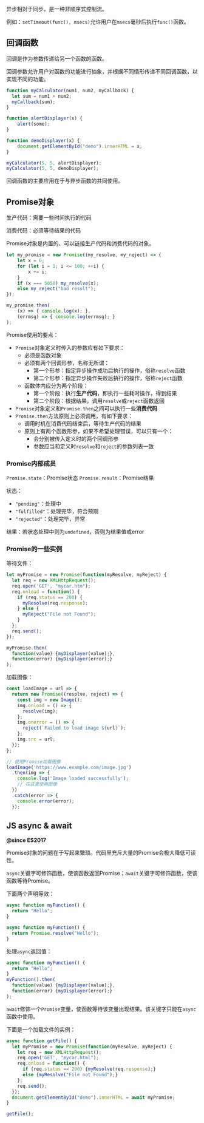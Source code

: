 
异步相对于同步，是一种非顺序式控制流。

例如：`setTimeout(func(), msecs)`允许用户在`msecs`毫秒后执行`func()`函数。

## 回调函数

回调是作为参数传递给另一个函数的函数。

回调参数允许用户对函数的功能进行抽象，并根据不同情形传递不同回调函数，以实现不同的功能。

```js
function myCalculator(num1, num2, myCallback) {
  let sum = num1 + num2;
  myCallback(sum);
}

function alertDisplayer(x) {
	alert(some);
}

function demoDisplayer(x) {
	document.getElementById("demo").innerHTML = x;
}

myCalculator(5, 5, alertDisplayer);
myCalculator(5, 5, demoDisplayer);
```

回调函数的主要应用在于与异步函数的共同使用。

## Promise对象

生产代码：需要一些时间执行的代码

消费代码：必须等待结果的代码

Promise对象是内置的、可以链接生产代码和消费代码的对象。

```js
let my_promise = new Promise((my_resolve, my_reject) => {
	let x = 0;
	for (let i = 1; i <= 100; ++i) {
		x += i;
	}
	if (x === 5050) my_resolve(x);
	else my_reject("bad result");
});

my_promise.then(
	(x) => { console.log(x); },
	(errmsg) => { console.log(errmsg); }
);
```

Promise使用的要点：
- `Promise`对象定义时传入的参数应有如下要求：
	- 必须是函数对象
	- 必须有两个回调形参，名称无所谓：
		- 第一个形参：指定异步操作成功后执行的操作，俗称`resolve`函数
		- 第二个形参：指定异步操作失败后执行的操作，俗称`reject`函数
	- 函数体内应分为两个阶段：
		- 第一个阶段：执行**生产代码**，即执行一些耗时操作，得到结果
		- 第二个阶段：根据结果，调用`resolve`或`reject`函数返回
- `Promise`对象定义和`Promise.then`之间可以执行一些**消费代码**
- `Promise.then`方法原则上必须调用，有如下要求：
	- 调用时机在消费代码结束后，等待生产代码的结果
	- 原则上有两个函数形参，如果不希望处理错误，可以只有一个：
		- 会分别被传入定义时的两个回调形参
		- 参数应当和定义时`resolve`和`reject`的参数列表一致

### Promise内部成员

`Promise.state`：Promise状态
`Promise.result`：Promise结果

状态：
- `"pending"`：处理中
- `"fulfilled"`：处理完毕，符合预期
- `"rejected"`：处理完毕，异常

结果：若状态处理中则为`undefined`，否则为结果值或error

### Promise的一些实例

等待文件：

```js
let myPromise = new Promise(function(myResolve, myReject) {
  let req = new XMLHttpRequest();
  req.open('GET', "mycar.htm");
  req.onload = function() {
    if (req.status == 200) {
      myResolve(req.response);
    } else {
      myReject("File not Found");
    }
  };
  req.send();
});

myPromise.then(
  function(value) {myDisplayer(value);},
  function(error) {myDisplayer(error);}
);
```

加载图像：

```js
const loadImage = url => {
  return new Promise((resolve, reject) => {
    const img = new Image();
    img.onload = () => {
      resolve(img);
    };
    img.onerror = () => {
      reject(`Failed to load image ${url}`);
    };
    img.src = url;
  });
};

// 使用Promise加载图像
loadImage('https://www.example.com/image.jpg')
  .then(img => {
    console.log('Image loaded successfully');
    // 在这里使用图像
  })
  .catch(error => {
    console.error(error);
  });

```

## JS async & await

**@since ES2017**

Promise对象的问题在于写起来繁琐。代码里充斥大量的Promise会极大降低可读性。

`async`关键字可修饰函数，使该函数返回Promise；`await`关键字可修饰函数，使该函数等待Promise。

下面两个声明等效：
```js
async function myFunction() {
  return "Hello";
}

async function myFunction() {
  return Promise.resolve("Hello");
}
```

处理`async`返回值：
```js
async function myFunction() {
  return "Hello";
}
myFunction().then(
  function(value) {myDisplayer(value);},
  function(error) {myDisplayer(error);}
);
```

`await`修饰一个`Promise`变量，使函数等待该变量出现结果。该关键字只能在`async`函数中使用。

下面是一个加载文件的实例：

```js
async function getFile() {
  let myPromise = new Promise(function(myResolve, myReject) {
    let req = new XMLHttpRequest();
    req.open('GET', "mycar.html");
    req.onload = function() {
      if (req.status == 200) {myResolve(req.response);}
      else {myResolve("File not Found");}
    };
    req.send();
  });
  document.getElementById("demo").innerHTML = await myPromise;
}

getFile();
```